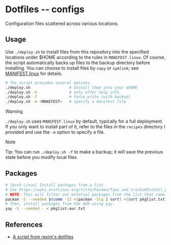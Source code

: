 # Dotfiles -- configs

Configuration files scattered across various locations.

## Usage

Use `./deploy.sh` to install files from this repository into the specified locations under $HOME according to the rules in `MANIFEST.linux`.
Of course, the script automatically backs up files to the backup directory before installing.
You can choose to install files by `copy` or `symlink`; see [MANIFEST.linux](./MANIFEST.linux) for details.

```sh
# The script provides several options.
./deploy.sh                 # Install them into your $HOME
./deploy.sh -h              # only offer help info
./deploy.sh -f              # force write (with backup)
./deploy.sh -m <MANIFEST>   # specify a manifest file
```

> [!WARNING]
> `./deploy.sh` uses `MANIFEST.linux` by default, typically for a full deployment. If you only want to install part of it,
> refer to the files in the `recipes` directory I provided and use the `-m` option to specify a file.

> [!NOTE]
> Tip: You can run `./deploy.sh -f` to make a backup; it will save the previous state before you modify local files.

## Packages

```sh
# [Arch Linux] Install packages from a list
# See https://wiki.archlinux.org/title/Pacman/Tips_and_tricks#Install_packages_from_a_list
# NOTE: This will filter out external packages from the list that come from the AUR or are installed locally.
pacman -S --needed $(comm -12 <(pacman -Slq | sort) <(sort pkglist.txt))
# Then, install packages from the AUR using yay.
yay -S --needed - < pkglist-aur.txt
```

## References

- [A script from rexim's dotfiles](https://github.com/rexim/dotfiles/blob/master/deploy.sh)
